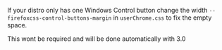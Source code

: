 If your distro only has one Windows Control button change the width `--firefoxcss-control-buttons-margin` in `userChrome.css` to fix the empty space.

This wont be required and will be done automatically with 3.0
